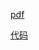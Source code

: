 

[pdf](https://hpc.pku.edu.cn/docs/20170829223652566150.pdf)

[代码](https://github.com/CodedK/CUDA-by-Example-source-code-for-the-book-s-examples-)